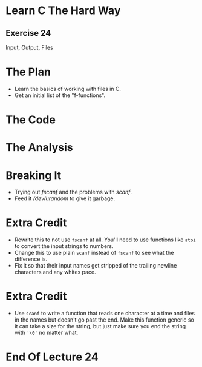 Learn C The Hard Way
=======

Exercise 24
----

Input, Output, Files



The Plan
====

* Learn the basics of working with files in C.
* Get an initial list of the "f-functions".



The Code
====



The Analysis
====



Breaking It
====

* Trying out *fscanf* and the problems with *scanf*.
* Feed it */dev/urandom* to give it garbage.



Extra Credit
====

* Rewrite this to not use ``fscanf`` at all.  You'll need to use
  functions like ``atoi`` to convert the input strings to numbers.
* Change this to use plain ``scanf`` instead of ``fscanf`` to
  see what the difference is.
* Fix it so that their input names get stripped of the trailing newline
  characters and any whites pace.



Extra Credit
====

* Use ``scanf`` to write a function that reads one character at a time
  and files in the names but doesn't go past the end.  Make this function
  generic so it can take a size for the string, but just make sure you end
  the string with ``'\0'`` no matter what.



End Of Lecture 24
=====


